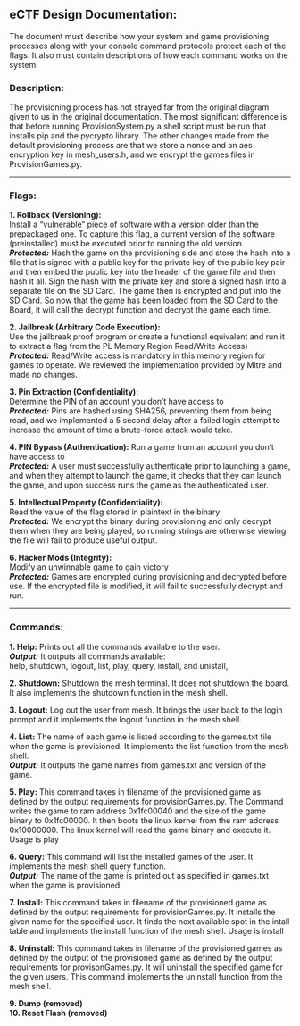 ## **eCTF Design Documentation:** 
The document must describe how your system and game provisioning processes along with your console command protocols protect each of the flags. It also must contain descriptions of how each command works on the system. 

### **Description:**
The provisioning process has not strayed far from the original diagram given to us in the original documentation. The most significant difference is that before running ProvisionSystem.py a shell script must be run that installs pip and the pycrypto library. The other changes made from the default provisioning process are that we store a nonce and an aes encryption key in mesh_users.h, and we encrypt the games files in ProvisionGames.py.

-----------------------------------------------------------------------------------------------------------------
### **Flags:**
**1. Rollback (Versioning):**<br/>
Install a “vulnerable” piece of software with a version older than the prepackaged one. To capture this flag, a current version of the software (preinstalled) must be executed prior to running the old version.<br/>
_**Protected:**_
Hash the game on the provisioning side and store the hash into a file that is signed with a public key for the private key of the public key pair and then embed the public key into the header of the game file and then hash it all. Sign the hash with the private key and store a signed hash into a separate file on the SD Card. The game then is encrypted and put into the SD Card.  So now that the game has been loaded from the SD Card to the Board, it will call the decrypt function and decrypt the game each time.

**2. Jailbreak (Arbitrary Code Execution):**<br/>
Use the jailbreak proof program or create a functional equivalent and run it to extract a flag from the PL Memory Region Read/Write Access)<br/>
_**Protected:**_
Read/Write access is mandatory in this memory region for games to operate.
We reviewed the implementation provided by Mitre and made no changes.

**3. Pin Extraction (Confidentiality):**<br/>
Determine the PIN of an account you don’t have access to<br/>
_**Protected:**_
Pins are hashed using SHA256, preventing them from being read, and we implemented a 5 second delay after a failed login attempt to increase the amount of time a brute-force attack would take.

**4. PIN Bypass (Authentication):** 
Run a game from an account you don’t have access to<br/>
_**Protected:**_
A user must successfully authenticate prior to launching a game, and when they attempt to launch the game, it checks that they can launch the game, and upon success runs the game as the authenticated user. 

**5. Intellectual Property (Confidentiality):**<br/>
Read the value of the flag stored in plaintext in the binary<br/>
_**Protected:**_
We encrypt the binary during provisioning and only decrypt them when they are being played, so running strings are otherwise viewing the file will fail to produce useful output.

**6. Hacker Mods (Integrity):**<br/>
Modify an unwinnable game to gain victory<br/>
_**Protected:**_
Games are encrypted during provisioning and decrypted before use. If the encrypted file is modified, it will fail to successfully decrypt and run.

-----------------------------------------------------------------------------------------------------------------
### **Commands:**
**1. Help:** 
Prints out all the commands available to the user.<br/>
_**Output:**_
It outputs all commands available:   
help,
shutdown,
logout,
list,
play,
query,
install,
and unistall,
	
**2. Shutdown:**
Shutdown the mesh terminal. It does not shutdown the board. It also implements the shutdown function in the mesh shell.

**3. Logout:**
Log out the user from mesh. It brings the user back to the login prompt and it implements the logout function in the mesh shell.

**4. List:**
The name of each game is listed according to the games.txt file when the game is provisioned. It implements the list function from the mesh shell.<br/>
_**Output:**_ 
It outputs the game names from games.txt and version of the game.

**5. Play:**
This command takes in filename of the provisioned game as defined by the output requirements for provisionGames.py. The Command writes the game to ram address 0x1fc00040 and the size of the game binary to 0x1fc00000. It then boots the linux kernel from the ram address 0x10000000. The linux kernel will read the game binary and execute it. Usage is play <game>

**6. Query:**
This command will list the installed games of the user. It implements the mesh shell query function.  
_**Output:**_
The name of the game is printed out as specified in games.txt when the game is provisioned. 

**7. Install:**
This command takes in filename of the provisioned game as defined by the output requirements for provisionGames.py. It installs the given name for the specified user. It finds the next available spot in the intall table and implements the install function of the mesh shell. Usage is install <name>

**8. Uninstall:**
This command takes in filename of the provisioned games as defined by the output of the provisioned game as defined by the output requirements for provisonGames.py.  It will uninstall the specified game for the given users. This command implements the uninstall function from the mesh shell.

**9. Dump (removed)**<br/>
**10. Reset Flash (removed)**
